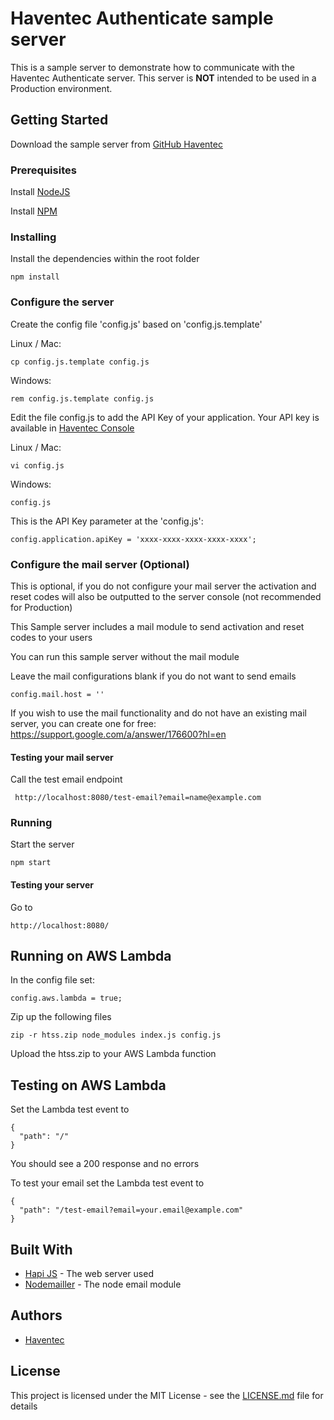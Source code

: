 # Haventec Authenticate sample server

This is a sample server to demonstrate how to communicate with the Haventec Authenticate server.
This server is **NOT** intended to be used in a Production environment.

## Getting Started

Download the sample server from [GitHub Haventec](https://github.com/Haventec/haventec-authenticate-sample-server)

### Prerequisites

Install [NodeJS](https://nodejs.org)

Install [NPM](https://www.npmjs.com) 

### Installing

Install the dependencies within the root folder
```
npm install
```

### Configure the server

Create the config file 'config.js' based on 'config.js.template'

Linux / Mac:
```
cp config.js.template config.js
```

Windows: 
```
rem config.js.template config.js
```


Edit the file config.js to add the API Key of your application. 
Your API key is available in <a href="https://console-demo.haventec.com/" target="_blank">Haventec Console</a>
 
Linux / Mac:
```
vi config.js
```

Windows:
```
config.js
```

This is the API Key parameter at the 'config.js':
``` 
config.application.apiKey = 'xxxx-xxxx-xxxx-xxxx-xxxx';
```

### Configure the mail server (Optional)

This is optional, if you do not configure your mail server the activation and reset codes will also be outputted to the server console (not recommended for Production)
 
This Sample server includes a mail module to send activation and reset codes to your users

You can run this sample server without the mail module

Leave the mail configurations blank if you do not want to send emails
```
config.mail.host = ''
```

If you wish to use the mail functionality and do not have an existing mail server, you can create one for free: https://support.google.com/a/answer/176600?hl=en

#### Testing your mail server

Call the test email endpoint
```
 http://localhost:8080/test-email?email=name@example.com
```

### Running

Start the server
```
npm start 
```

#### Testing your server

Go to
```
http://localhost:8080/
```


## Running on AWS Lambda

In the config file set:

```
config.aws.lambda = true;
```

Zip up the following files

```
zip -r htss.zip node_modules index.js config.js
```

Upload the htss.zip to your AWS Lambda function


## Testing on AWS Lambda

Set the Lambda test event to

```
{
  "path": "/"
}
```

You should see a 200 response and no errors

To test your email set the Lambda test event to
```
{
  "path": "/test-email?email=your.email@example.com"
}
```

## Built With

* [Hapi JS](https://hapijs.com/) - The web server used
* [Nodemailler](https://nodemailer.com/about/) - The node email module

## Authors

* [Haventec](http://www.haventec.com/)

## License

This project is licensed under the MIT License - see the [LICENSE.md](LICENSE.md) file for details